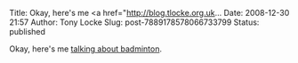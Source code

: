 Title: Okay, here's me <a href="http://blog.tlocke.org.uk...
Date: 2008-12-30 21:57
Author: Tony Locke
Slug: post-7889178578066733799
Status: published

Okay, here's me [talking about badminton](http://blog.tlocke.org.uk/2008/12/badminton.html).
